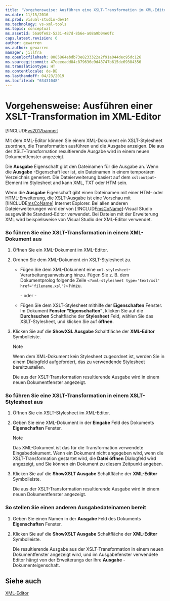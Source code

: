 ```yaml
---
title: 'Vorgehensweise: Ausführen eine XSLT-Transformation im XML-Editor | Microsoft-Dokumentation'
ms.date: 11/15/2016
ms.prod: visual-studio-dev14
ms.technology: vs-xml-tools
ms.topic: conceptual
ms.assetid: 56a0fe82-5231-487d-8b6e-a08a9b04e0fc
caps.latest.revision: 6
author: gewarren
ms.author: gewarren
manager: jillfra
ms.openlocfilehash: 8085864ebdb73e8233322a2f91a044dec95dc126
ms.sourcegitcommit: 47eeeeadd84c879636e9d48747b615de69384356
ms.translationtype: HT
ms.contentlocale: de-DE
ms.lasthandoff: 04/23/2019
ms.locfileid: "63431048"
---
```

# <a name="how-to-execute-an-xslt-transformation-from-the-xml-editor"></a>Vorgehensweise: Ausführen einer XSLT-Transformation im XML-Editor
[!INCLUDE[vs2017banner](../includes/vs2017banner.md)]

Mit dem XML-Editor können Sie einem XML-Dokument ein XSLT-Stylesheet zuordnen, die Transformation ausführen und die Ausgabe anzeigen. Die aus der XSLT-Transformation resultierende Ausgabe wird in einem neuen Dokumentfenster angezeigt.  
  
 Die **Ausgabe** Eigenschaft gibt den Dateinamen für die Ausgabe an. Wenn die **Ausgabe** -Eigenschaft leer ist, ein Dateinamen in einem temporären Verzeichnis generiert. Die Dateierweiterung basiert auf dem `xsl:output`-Element im Stylesheet and kann XML, TXT oder HTM sein.  
  
 Wenn die **Ausgabe** Eigenschaft gibt einen Dateinamen mit einer HTM- oder HTML-Erweiterung, die XSLT-Ausgabe ist eine Vorschau mit [!INCLUDE[msCoName](../includes/msconame-md.md)] Internet Explorer. Bei allen anderen Dateierweiterungen wird der von [!INCLUDE[msCoName](../includes/msconame-md.md)]-Visual Studio ausgewählte Standard-Editor verwendet. Bei Dateien mit der Erweiterung XML wird beispielsweise von Visual Studio der XML-Editor verwendet.  
  
### <a name="to-execute-an-xslt-transformation-from-an-xml-document"></a>So führen Sie eine XSLT-Transformation in einem XML-Dokument aus  
  
1. Öffnen Sie ein XML-Dokument im XML-Editor.  
  
2. Ordnen Sie dem XML-Dokument ein XSLT-Stylesheet zu.  
  
    - Fügen Sie dem XML-Dokument eine `xml-stylesheet`-Verarbeitungsanweisung hinzu. Fügen Sie z. B. dem Dokumentprolog folgende Zeile `<?xml-stylesheet type='text/xsl' href='filename.xsl'?>` hinzu.  
  
         - oder -   
  
    - Fügen Sie dem XSLT-Stylesheet mithilfe der **Eigenschaften** Fenster. Im Dokument **Fenster "Eigenschaften"**, klicken Sie auf die **Durchsuchen** Schaltfläche der **Stylesheet** Feld, wählen Sie das XSLT-Stylesheet, und klicken Sie auf **öffnen**.  
  
3. Klicken Sie auf die **ShowXSL Ausgabe** Schaltfläche der **XML-Editor** Symbolleiste.  
  
    > [!NOTE]
    > Wenn dem XML-Dokument kein Stylesheet zugeordnet ist, werden Sie in einem Dialogfeld aufgefordert, das zu verwendende Stylesheet bereitzustellen.  
    >   
    >  Die aus der XSLT-Transformation resultierende Ausgabe wird in einem neuen Dokumentfenster angezeigt.  
  
### <a name="to-execute-an-xslt-transformation-from-an-xslt-style-sheet"></a>So führen Sie eine XSLT-Transformation in einem XSLT-Stylesheet aus  
  
1. Öffnen Sie ein XSLT-Stylesheet im XML-Editor.  
  
2. Geben Sie eine XML-Dokument in der **Eingabe** Feld des Dokuments **Eigenschaften** Fenster.  
  
    > [!NOTE]
    > Das XML-Dokument ist das für die Transformation verwendete Eingabedokument. Wenn ein Dokument nicht angegeben wird, wenn die XSLT-Transformation gestartet wird, die **Datei öffnen** Dialogfeld wird angezeigt, und Sie können ein Dokument zu diesem Zeitpunkt angeben.  
  
3. Klicken Sie auf die **ShowXSLT Ausgabe** Schaltfläche der **XML-Editor** Symbolleiste.  
  
     Die aus der XSLT-Transformation resultierende Ausgabe wird in einem neuen Dokumentfenster angezeigt.  
  
### <a name="to-provide-a-different-output-file-name"></a>So stellen Sie einen anderen Ausgabedateinamen bereit  
  
1. Geben Sie einen Namen in der **Ausgabe** Feld des Dokuments **Eigenschaften** Fenster.  
  
2. Klicken Sie auf die **ShowXSLT Ausgabe** Schaltfläche der **XML-Editor** Symbolleiste.  
  
     Die resultierende Ausgabe aus der XSLT-Transformation in einem neuen Dokumentfenster angezeigt wird, und im Ausgabefenster verwendete Editor hängt von der Erweiterungs der Ihre **Ausgabe** -Dokumenteigenschaft.  
  
## <a name="see-also"></a>Siehe auch  
 [XML-Editor](../xml-tools/xml-editor.md)

